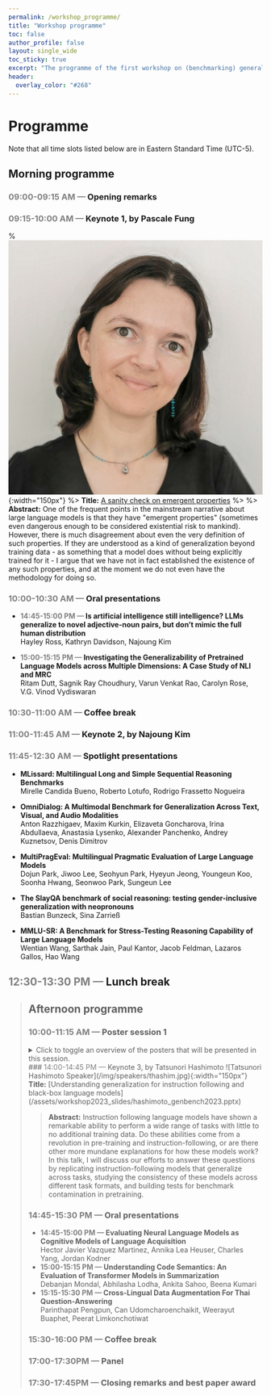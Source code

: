 ```yaml
---
permalink: /workshop_programme/
title: "Workshop programme"
toc: false
author_profile: false
layout: single_wide
toc_sticky: true
excerpt: "The programme of the first workshop on (benchmarking) generalisation in NLP"
header:
  overlay_color: "#268"
---
```


# Programme

Note that all time slots listed below are in Eastern Standard Time (UTC-5).

## Morning programme

### <span style="color:grey">09:00-09:15 AM —</span> Opening remarks
### <span style="color:grey">09:15-10:00 AM —</span> Keynote 1, by Pascale Fung

%![Anna Rogers Speaker](/img/speakers/anna.jpg){:width="150px"}
%> <b>Title:</b> [A sanity check on emergent properties](/assets/workshop2023_slides/rogers_genbench2023.pdf)
%> 
%> <b>Abstract:</b> One of the frequent points in the mainstream narrative about large language models is that they have "emergent properties" (sometimes even dangerous enough to be considered existential risk to mankind). However, there is much disagreement about even the very definition of such properties. If they are understood as a kind of generalization beyond training data - as something that a model does without being explicitly trained for it - I argue that we have not in fact established the existence of any such properties, and at the moment we do not even have the methodology for doing so.

### <span style="color:grey">10:00-10:30 AM —</span> Oral presentations

- <b><span style="color:grey">14:45-15:00 PM — </span> Is artificial intelligence still intelligence? LLMs generalize to novel adjective-noun pairs, but don’t mimic the full human distribution</b><br>
Hayley Ross, Kathryn Davidson, Najoung Kim

- <b><span style="color:grey">15:00-15:15 PM — </span> Investigating the Generalizability of Pretrained Language Models across Multiple Dimensions: A Case Study of NLI and MRC</b><br>
Ritam Dutt, Sagnik Ray Choudhury, Varun Venkat Rao, Carolyn Rose, V.G. Vinod Vydiswaran

### <span style="color:grey">10:30-11:00 AM —</span> Coffee break

### <span style="color:grey">11:00-11:45 AM —</span> Keynote 2, by Najoung Kim

### <span style="color:grey">11:45-12:30 AM —</span> Spotlight presentations

- <b>MLissard: Multilingual Long and Simple Sequential Reasoning Benchmarks</b><br>
Mirelle Candida Bueno, Roberto Lotufo, Rodrigo Frassetto Nogueira

- <b>OmniDialog: A Multimodal Benchmark for Generalization Across Text, Visual, and Audio Modalities</b><br>
Anton Razzhigaev, Maxim Kurkin, Elizaveta Goncharova, Irina Abdullaeva, Anastasia Lysenko, Alexander Panchenko, Andrey Kuznetsov, Denis Dimitrov

- <b>MultiPragEval: Multilingual Pragmatic Evaluation of Large Language Models</b><br>
Dojun Park, Jiwoo Lee, Seohyun Park, Hyeyun Jeong, Youngeun Koo, Soonha Hwang, Seonwoo Park, Sungeun Lee

- <b>The SlayQA benchmark of social reasoning: testing gender-inclusive generalization with neopronouns</b><br>
Bastian Bunzeck, Sina Zarrieß

- <b>MMLU-SR: A Benchmark for Stress-Testing Reasoning Capability of Large Language Models</b><br>
Wentian Wang, Sarthak Jain, Paul Kantor, Jacob Feldman, Lazaros Gallos, Hao Wang

## <span style="color:grey"> 12:30-13:30 PM —</span> Lunch break

> ## Afternoon programme
> ### <span style="color:grey">10:00-11:15 AM —</span> Poster session 1
> <details>
> <summary>Click to toggle an overview of the posters that will be presented in this session.</summary>
> <ul>
>   <li>
>       <span style="color:#ffffff; background-color: #ab438a; border-radius:4px; padding:3px">GenBench</span> <b>Temporal Generalizability in Multimodal Misinformation Detection</b> <br>
>       Nataliya Stepanova and Björn Ross
>   </li>
>   <li>
>       <span style="color:#ffffff; background-color: #74849c; border-radius:4px; padding:3px">GenBench CBT</span> <b>On using distribution-based compositionality assessment to evaluate compositional generalisation in machine translation</b> <br>
>       Anssi Moisio, Mathias Creutz, and Mikko Kurimo
>   </li>
>   <li>
>       <span style="color:#ffffff; background-color: #0ccfbb; border-radius:4px; padding:3px">GenBench Non-archival</span> <b>The ICL consistency test</b> <br>
>       Lucas Weber, Elia Bruni, and Dieuwke Hupkes
>   </li>
>   <li>
>       <span style="color:#ffffff; background-color: #0b7ef6; border-radius:4px; padding:3px">Findings</span> <b>The language of prompting: What linguistic properties make a prompt successful?</b> <br>
>       Alina Leidinger, Robert Van Rooij, and Ekaterina Shutova
>   </li>
> </ul>
> </details> 
> ### <span style="color:grey">14:00-14:45 PM —</span> Keynote 3, by Tatsunori Hashimoto
> ![Tatsunori Hashimoto Speaker](/img/speakers/thashim.jpg){:width="150px"}
> <b>Title:</b> [Understanding generalization for instruction following and black-box language models](/assets/workshop2023_slides/hashimoto_genbench2023.pptx)
> 
> > <b>Abstract:</b> Instruction following language models have shown a remarkable ability to perform a wide range of tasks with little to no additional training data. Do these abilities come from a revolution in pre-training and instruction-following, or are there other more mundane explanations for how these models work? In this talk, I will discuss our efforts to answer these questions by replicating instruction-following models that generalize across tasks, studying the consistency of these models across different task formats, and building tests for benchmark contamination in pretraining.
> ### <span style="color:grey">14:45-15:30 PM —</span> Oral presentations
> - <b><span style="color:grey">14:45-15:00 PM — </span> Evaluating Neural Language Models as Cognitive Models of Language Acquisition</b><br>
> Hector Javier Vazquez Martinez, Annika Lea Heuser, Charles Yang, Jordan Kodner
> - <b><span style="color:grey">15:00-15:15 PM — </span> Understanding Code Semantics: An Evaluation of Transformer Models in Summarization</b><br>
> Debanjan Mondal, Abhilasha Lodha, Ankita Sahoo, Beena Kumari
> - <b><span style="color:grey">15:15-15:30 PM — </span> Cross-Lingual Data Augmentation For Thai Question-Answering</b><br>
> Parinthapat Pengpun, Can Udomcharoenchaikit, Weerayut Buaphet, Peerat Limkonchotiwat
> ### <span style="color:grey">15:30-16:00 PM —</span> Coffee break
> ### <span style="color:grey">17:00-17:30PM —</span> Panel
> ### <span style="color:grey">17:30-17:45PM —</span> Closing remarks and best paper award

